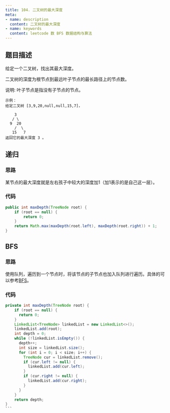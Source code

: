 ```yaml
---
title: 104. 二叉树的最大深度
meta:
- name: description 
  content: 二叉树的最大深度
- name: keywords
  content: leetcode 数 BFS 数据结构与算法
---
```

## 题目描述
给定一个二叉树，找出其最大深度。

二叉树的深度为根节点到最远叶子节点的最长路径上的节点数。

说明: 叶子节点是指没有子节点的节点。
```
示例：
给定二叉树 [3,9,20,null,null,15,7]，

    3
   / \
  9  20
    /  \
   15   7
返回它的最大深度 3 。
```
## 递归
### 思路
某节点的最大深度就是左右孩子中较大的深度加1（加1表示的是自己这一层）。
### 代码
```java
public int maxDepth(TreeNode root) {
    if (root == null) {
        return 0;
    }
    return Math.max(maxDepth(root.left), maxDepth(root.right)) + 1;
}
```

## BFS
### 思路
使用队列，遍历到一个节点时，将该节点的子节点也加入队列进行遍历。具体的可以参考[BFS](https://baike.baidu.com/item/%E5%AE%BD%E5%BA%A6%E4%BC%98%E5%85%88%E6%90%9C%E7%B4%A2/5224802?fromtitle=BFS&fromid=542084&fr=aladdin)。
### 代码
````java
private int maxDepth(TreeNode root) {
    if (root == null) {
      return 0;
    }
    LinkedList<TreeNode> linkedList = new LinkedList<>();
    linkedList.add(root);
    int depth = 0;
    while (!linkedList.isEmpty()) {
      depth++;
      int size = linkedList.size();
      for (int i = 0; i < size; i++) {
        TreeNode cur = linkedList.remove();
        if (cur.left != null) {
          linkedList.add(cur.left);
        }
        if (cur.right != null) {
          linkedList.add(cur.right);
        }
      }
    }
    return depth;
}
```